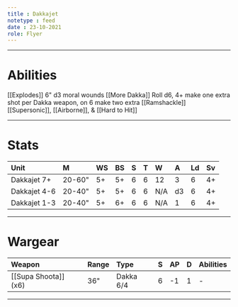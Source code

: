 ```yaml
---
title : Dakkajet
notetype : feed
date : 23-10-2021
role: Flyer
---
```


---

# Abilities

[[Explodes]] 6" d3 moral wounds
[[More Dakka]] Roll d6, 4+ make one extra shot per Dakka weapon, on 6 make two extra
[[Ramshackle]]
[[Supersonic]], [[Airborne]], & [[Hard to Hit]]

---

# Stats

| Unit         | M      | WS  | BS  | S   | T   | W   | A   | Ld  | Sv  |
|:------------ |:------ |:--- |:--- |:--- |:--- |:--- |:--- |:--- |:--- |
| Dakkajet 7+  | 20-60" | 5+  | 5+  | 6   | 6   | 12  | 3   | 6   | 4+  |
| Dakkajet 4-6 | 20-40" | 5+  | 5+  | 6   | 6   | N/A | d3  | 6   | 4+  |
| Dakkajet 1-3 | 20-40" | 5+  | 6+  | 6   | 6   | N/A | 1   | 6   | 4+  |

---

# Wargear

| Weapon               | Range | Type      | S   | AP  | D   | Abilities |
|:-------------------- |:----- |:--------- |:--- |:--- |:--- |:--------- |
| [[Supa Shoota]] (x6) | 36"   | Dakka 6/4 | 6   | -1  | 1   | -         |

---